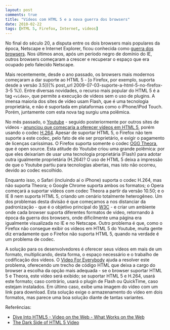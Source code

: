 ```yaml
---
layout: post
comments: true
title: "Vídeos com HTML 5 e a nova guerra dos browsers"
date: 2010-02-22
tags: [HTML 5, Firefox, Internet, videos]
---
```

No final do século 20, a disputa entre os dois browsers mais populares da época, Netscape e Internet Explorer, ficou conhecida como [guerra dos browsers](http://pt.wikipedia.org/wiki/Guerra_dos_browsers). Nos últimos anos, após um período negro de domínio do IE, outros browsers começaram a crescer e recuperar o espaço que era ocupado pelo falecido Netscape.

Mais recentemente, desde o ano passado, os browsers mais modernos começaram a dar suporte ao HTML 5 - [o Firefox, por exemplo, suporta desde a versão 3.5]({% post_url 2009-07-03-suporte-a-html-5-no-firefox-3-5 %}). Entre diversas novidades, o recurso mais popular do HTML 5 é a tag `<video>`, que permite a execução de vídeos sem o uso de plugins. A imensa maioria dos sites de vídeo usam Flash, que é uma tecnologia proprietária, e não é suportada em plataformas como o iPhone/iPod Touch. Porém, juntamente com esta nova tag surgiu uma polêmica.

No mês passado, o [Youtube](http://www.youtube.com/) - seguido posteriormente por outros sites de vídeos - [anunciou que começaria a oferecer vídeos em HTML 5](http://youtube-global.blogspot.com/2010/01/introducing-youtube-html5-supported.html), porém usando o codec [H.264](http://en.wikipedia.org/wiki/H.264). Apesar de suportar HTML 5, o Firefox não tem suporte a este codec, pelo fato de ele ser proprietário, e exigir o pagamento de licenças caríssimas. O Firefox suporta somente o codec [OGG Theora](http://en.wikipedia.org/wiki/Theora), que é open source. Esta atitude do Youtube criou uma grande polêmica: por que eles deixariam de usar uma tecnologia proprietária (Flash) para adotar outra igualmente proprietária (H.264)? O uso de HTML 5 deixa a impressão de que o Youtube partiu para tecnologias abertas, mas isto não ocorreu, devido ao codec escolhido.

Enquanto isso, o Safari (incluindo aí o iPhone) suporta o codec H.264, mas não suporta Theora; o Google Chrome suporta ambos os formatos; o Opera começará a suportar vídeos com codec Theora a partir da versão 10.50; e o IE 8 nem suporta HTML 5, criando um cenário totalmente heterogêneo. Um dos problemas desta divisão é que começamos a nos distanciar da padronização - que é o objetivo principal do [W3C](http://www.w3.org/) - e criar um ambiente onde cada browser suporta diferentes formatos de vídeo, retornando à época da guerra dos browsers, onde dificilmente uma página era igualmente visualizada no IE e no Netscape. Outro problema é que, como o Firefox não consegue exibir os vídeos em HTML 5 do Youtube, muita gente diz erradamente que o Firefox não suporta HTML 5, quando na verdade é um problema de codec.

A solução para os desenvolvedores é oferecer seus vídeos em mais de um formato, multiplicando, desta forma, o espaço necessário e o trabalho de codificação dos vídeos. O [Video For Everybody](http://camendesign.com/code/video_for_everybody) ajuda a resolver este problema, oferecendo um trecho de código HTML que deixa a cargo do browser a escolha da opção mais adequada - se o browser suportar HTML 5 e Theora, este vídeo será exibido; se suportar HTML 5 e H.264, usará este formato; caso contrário, usará o plugin de Flash ou QuickTime, caso estejam instalados. Em último caso, exibe uma imagem do vídeo com um link para download. Esta solução exige o armazenamento do vídeo em dois formatos, mas parece uma boa solução diante de tantas variantes.

Referências:

- [Dive Into HTML5 - Video on the Web - What Works on the Web](http://diveintohtml5.org/video.html#what-works)
- [The Dark Side of HTML 5 Video](http://www.sitepoint.com/blogs/2010/01/25/the-dark-side-of-html-5-video/)
